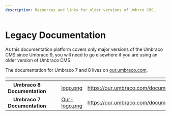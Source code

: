 ```yaml
---
description: Resources and links for older versions of Umbrco CMS.
---
```


# Legacy Documentation

As this documentation platform covers only major versions of the Umbraco CMS since Umbraco 9, you will need to go elsewhere if you are using an older version of Umbraco CMS.

The documentation for Umbraco 7 and 8 lives on [our.umbraco.com](https://our.umbraco.com/documentation/).

<table data-card-size="large" data-view="cards"><thead><tr><th align="center"></th><th data-hidden></th><th data-hidden></th><th data-hidden data-card-cover data-type="files"></th><th data-hidden data-card-target data-type="content-ref"></th></tr></thead><tbody><tr><td align="center"><strong>Umbraco 8 Documentation</strong></td><td></td><td></td><td><a href="../../.gitbook/assets/logo.png">logo.png</a></td><td><a href="https://our.umbraco.com/documentation/">https://our.umbraco.com/documentation/</a></td></tr><tr><td align="center"><strong>Umbraco 7 Documentation</strong></td><td></td><td></td><td><a href="../../.gitbook/assets/Our-logo.png">Our-logo.png</a></td><td><a href="https://our.umbraco.com/documentation/">https://our.umbraco.com/documentation/</a></td></tr></tbody></table>
